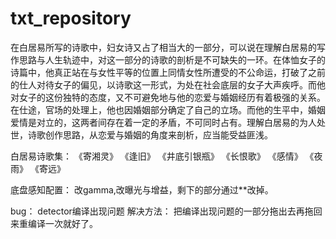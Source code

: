 # txt_repository


在白居易所写的诗歌中，妇女诗又占了相当大的一部分，可以说在理解白居易的写作思路与人生轨迹中，对这一部分的诗歌的剖析是不可缺失的一环。在体恤女子的诗篇中，他真正站在与女性平等的位置上同情女性所遭受的不公命运，打破了之前的仕人对待女子的偏见，以诗歌这一形式，为处在社会底层的女子大声疾呼。而他对女子的这份独特的态度，又不可避免地与他的恋爱与婚姻经历有着极强的关系。在仕途，官场的处理上，他也因婚姻部分确定了自己的立场。而他的生平中，婚姻爱情是对立的，这两者间存在着一定的矛盾，不可同时占有。理解白居易的为人处世，诗歌创作思路，从恋爱与婚姻的角度来剖析，应当能受益匪浅。

白居易诗歌集：
《寄湘灵》
《逢旧》
《井底引银瓶》
《长恨歌》
《感情》
《夜雨》
《寄远》

底盘感知配置：
改gamma,改曝光与增益，剩下的部分通过**改掉。


bug：
detector编译出现问题
解决方法：
把编译出现问题的一部分拖出去再拖回来重编译一次就好了。
